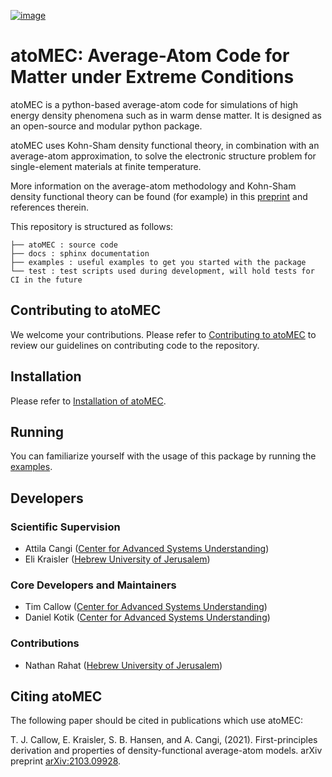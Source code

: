 [![image](https://img.shields.io/badge/License-BSD%203--Clause-blue.svg)](https://opensource.org/licenses/BSD-3-Clause)


# atoMEC: Average-Atom Code for Matter under Extreme Conditions
atoMEC is a python-based average-atom code for simulations of high energy density phenomena such as in warm dense matter. 
It is designed as an open-source and modular python package. 

atoMEC uses Kohn-Sham density functional theory, in combination with an average-atom approximation,
to solve the electronic structure problem for single-element materials at finite temperature.

More information on the average-atom methodology and Kohn-Sham density functional theory can be found (for example) in this [preprint](https://arxiv.org/abs/2103.09928) and references therein.

This repository is structured as follows:
```
├── atoMEC : source code
├── docs : sphinx documentation
├── examples : useful examples to get you started with the package
└── test : test scripts used during development, will hold tests for CI in the future
```

## Contributing to atoMEC
We welcome your contributions. Please refer to [Contributing to atoMEC](docs/source/CONTRIBUTE.md) to review our guidelines on contributing code to the repository.

## Installation
Please refer to [Installation of atoMEC](docs/source/install/README.md).

## Running
You can familiarize yourself with the usage of this package by running
the [examples](examples).

## Developers
### Scientific Supervision
- Attila Cangi ([Center for Advanced Systems Understanding](https://www.casus.science/))
- Eli Kraisler ([Hebrew University of Jerusalem](https://en.huji.ac.il/en))

### Core Developers and Maintainers
- Tim Callow ([Center for Advanced Systems Understanding](https://www.casus.science/))
- Daniel Kotik ([Center for Advanced Systems Understanding](https://www.casus.science/))

### Contributions
- Nathan Rahat ([Hebrew University of Jerusalem](https://en.huji.ac.il/en))

## Citing atoMEC
The following paper should be cited in publications which use atoMEC:

T. J. Callow, E. Kraisler, S. B. Hansen, and A. Cangi, (2021). First-principles derivation and properties of density-functional average-atom models. arXiv preprint [arXiv:2103.09928](https://arxiv.org/abs/2103.09928).
